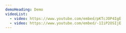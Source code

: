 ```yaml
---
demoHeading: Demo
videoList:
  - video: https://www.youtube.com/embed/pKTcJOP4IgE
  - video: https://www.youtube.com/embed/-1IiP2OSIjE
---
```

